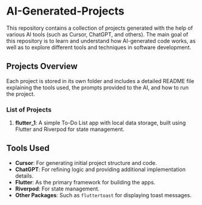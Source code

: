 # AI-Generated-Projects

This repository contains a collection of projects generated with the help of various AI tools (such as Cursor, ChatGPT, and others). The main goal of this repository is to learn and understand how AI-generated code works, as well as to explore different tools and techniques in software development.

## Projects Overview

Each project is stored in its own folder and includes a detailed README file explaining the tools used, the prompts provided to the AI, and how to run the project.

### List of Projects

1. **flutter_1**: A simple To-Do List app with local data storage, built using Flutter and Riverpod for state management.

## Tools Used

- **Cursor**: For generating initial project structure and code.
- **ChatGPT**: For refining logic and providing additional implementation details.
- **Flutter**: As the primary framework for building the apps.
- **Riverpod**: For state management.
- **Other Packages**: Such as `fluttertoast` for displaying toast messages.
